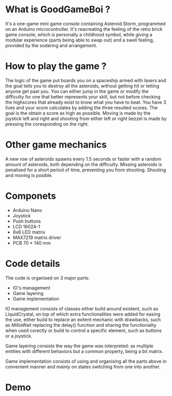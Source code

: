 # What is GoodGameBoi ?

It's a one-game mini game console containing Asteroid Storm, programmed on an Arduino microcontroller. It's reacreating the feeling of the retro brick game console, which is personally a childhood symbol, while giving a modular experience (parts being able to swap out) and a swell feeling, provided by the sodering and arrangement.

# How to play the game ?

The logic of the game put boards you on a spaceship armed with lasers and the goal tells you to destroy all the asteroids, without getting hit or letting anyone get past you. 
You can either jump in the game or modify the difficulty for one that better represents your skill, but not before checking the highscores that already exist to know what you have to beat. 
You have 3 lives and your score calculates by adding the three resulted scores. The goal is the obtain a score as high as possible.
Moving is made by the joystick left and right and shooting from either left or right bezzel is made by pressing the coresponding on the right.
    
# Other game mechanics
A new row of asteroids spawns every 1.5 seconds or faster with a random amount of asteroids, both depending on the difficulty. Missing asteroids is penalised for a short period of time, preventing you from shooting. Shooting and moving is posible.

# Componets

 * Arduino Nano
 * Joystick
 * Push buttons
 * LCD 1602A-1 
 * 8x8 LED matrix
 * MAX7219 matrix driver
 * PCB 70 * 140 mm
 
# Code details

The code is organised on 3 major parts: 
* IO's management 
* Game layering
* Game implementation

IO management consists of classes either build around existent, such as LiquidCrystal, on top of which extra functionalities were added for easing the use, either build to replace an exitent mechanic with drawbacks, such as MillisWait replacing the delay() function and sharing the functionality when used corectly or build to control a specific element, such as buttons or a joystick.

Game layering consists the way the game was interpreted: as multiple entities with different behaviors but a common property, being a bit matrix. 

Game implementation consists of using and organising all the parts above in convenient manner and mainly on states switching from one into another.


# Demo


	
